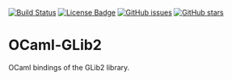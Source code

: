 [![Build Status](https://travis-ci.org/cedlemo/OCaml-GLib2.svg?branch=master)](https://travis-ci.org/cedlemo/OCaml-GLib2)
[![License Badge](https://img.shields.io/badge/license-GPL3-blue.svg)](https://github.com/cedlemo/OCaml-GLib2/blob/master/COPYING)
[![GitHub issues](https://img.shields.io/github/issues/cedlemo/OCaml-GLib2.svg)](https://github.com/cedlemo/OCaml-GLib2/issues)
[![GitHub stars](https://img.shields.io/github/stars/cedlemo/OCaml-GLib2.svg)](https://github.com/cedlemo/OCaml-GLib2/stargazers)

# OCaml-GLib2

OCaml bindings of the GLib2 library.
